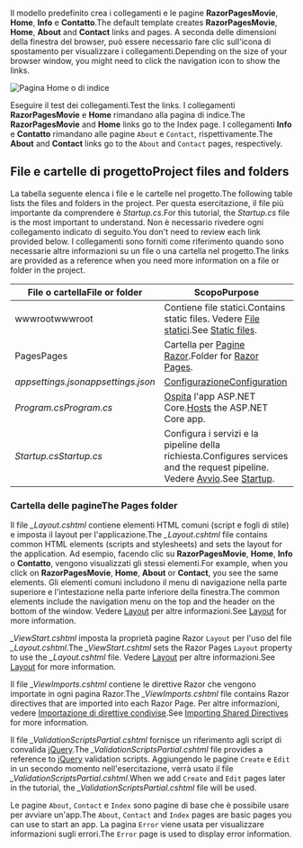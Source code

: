 <span data-ttu-id="30001-101">Il modello predefinito crea i collegamenti e le pagine **RazorPagesMovie**, **Home**, **Info** e **Contatto**.</span><span class="sxs-lookup"><span data-stu-id="30001-101">The default template creates **RazorPagesMovie**, **Home**, **About** and **Contact** links and pages.</span></span> <span data-ttu-id="30001-102">A seconda delle dimensioni della finestra del browser, può essere necessario fare clic sull'icona di spostamento per visualizzare i collegamenti.</span><span class="sxs-lookup"><span data-stu-id="30001-102">Depending on the size of your browser window, you might need to click the navigation icon to show the links.</span></span>

![Pagina Home o di indice](../../tutorials/razor-pages/razor-pages-start/_static/home2.png)

<span data-ttu-id="30001-104">Eseguire il test dei collegamenti.</span><span class="sxs-lookup"><span data-stu-id="30001-104">Test the links.</span></span> <span data-ttu-id="30001-105">I collegamenti **RazorPagesMovie** e **Home** rimandano alla pagina di indice.</span><span class="sxs-lookup"><span data-stu-id="30001-105">The **RazorPagesMovie** and **Home** links go to the Index page.</span></span> <span data-ttu-id="30001-106">I collegamenti **Info** e **Contatto** rimandano alle pagine `About` e `Contact`, rispettivamente.</span><span class="sxs-lookup"><span data-stu-id="30001-106">The **About** and **Contact** links go to the `About` and `Contact` pages, respectively.</span></span>

## <a name="project-files-and-folders"></a><span data-ttu-id="30001-107">File e cartelle di progetto</span><span class="sxs-lookup"><span data-stu-id="30001-107">Project files and folders</span></span>

<span data-ttu-id="30001-108">La tabella seguente elenca i file e le cartelle nel progetto.</span><span class="sxs-lookup"><span data-stu-id="30001-108">The following table lists the files and folders in the project.</span></span> <span data-ttu-id="30001-109">Per questa esercitazione, il file più importante da comprendere è *Startup.cs*.</span><span class="sxs-lookup"><span data-stu-id="30001-109">For this tutorial, the *Startup.cs* file is the most important to understand.</span></span> <span data-ttu-id="30001-110">Non è necessario rivedere ogni collegamento indicato di seguito.</span><span class="sxs-lookup"><span data-stu-id="30001-110">You don't need to review each link provided below.</span></span> <span data-ttu-id="30001-111">I collegamenti sono forniti come riferimento quando sono necessarie altre informazioni su un file o una cartella nel progetto.</span><span class="sxs-lookup"><span data-stu-id="30001-111">The links are provided as a reference when you need more information on a file or folder in the project.</span></span>

| <span data-ttu-id="30001-112">File o cartella</span><span class="sxs-lookup"><span data-stu-id="30001-112">File or folder</span></span>              | <span data-ttu-id="30001-113">Scopo</span><span class="sxs-lookup"><span data-stu-id="30001-113">Purpose</span></span> |
| ----------------- | ------------ |
| <span data-ttu-id="30001-114">wwwroot</span><span class="sxs-lookup"><span data-stu-id="30001-114">wwwroot</span></span> | <span data-ttu-id="30001-115">Contiene file statici.</span><span class="sxs-lookup"><span data-stu-id="30001-115">Contains static files.</span></span> <span data-ttu-id="30001-116">Vedere [File statici](xref:fundamentals/static-files).</span><span class="sxs-lookup"><span data-stu-id="30001-116">See [Static files](xref:fundamentals/static-files).</span></span> |
| <span data-ttu-id="30001-117">Pages</span><span class="sxs-lookup"><span data-stu-id="30001-117">Pages</span></span> | <span data-ttu-id="30001-118">Cartella per [Pagine Razor](xref:razor-pages/index).</span><span class="sxs-lookup"><span data-stu-id="30001-118">Folder for [Razor Pages](xref:razor-pages/index).</span></span> |
| <span data-ttu-id="30001-119">*appsettings.json*</span><span class="sxs-lookup"><span data-stu-id="30001-119">*appsettings.json*</span></span> | [<span data-ttu-id="30001-120">Configurazione</span><span class="sxs-lookup"><span data-stu-id="30001-120">Configuration</span></span>](xref:fundamentals/configuration/index) |
| <span data-ttu-id="30001-121">*Program.cs*</span><span class="sxs-lookup"><span data-stu-id="30001-121">*Program.cs*</span></span> | <span data-ttu-id="30001-122">[Ospita](xref:fundamentals/host/index) l'app ASP.NET Core.</span><span class="sxs-lookup"><span data-stu-id="30001-122">[Hosts](xref:fundamentals/host/index) the ASP.NET Core app.</span></span>|
| <span data-ttu-id="30001-123">*Startup.cs*</span><span class="sxs-lookup"><span data-stu-id="30001-123">*Startup.cs*</span></span> | <span data-ttu-id="30001-124">Configura i servizi e la pipeline della richiesta.</span><span class="sxs-lookup"><span data-stu-id="30001-124">Configures services and the request pipeline.</span></span> <span data-ttu-id="30001-125">Vedere [Avvio](xref:fundamentals/startup).</span><span class="sxs-lookup"><span data-stu-id="30001-125">See [Startup](xref:fundamentals/startup).</span></span>|

### <a name="the-pages-folder"></a><span data-ttu-id="30001-126">Cartella delle pagine</span><span class="sxs-lookup"><span data-stu-id="30001-126">The Pages folder</span></span>

<span data-ttu-id="30001-127">Il file *_Layout.cshtml* contiene elementi HTML comuni (script e fogli di stile) e imposta il layout per l'applicazione.</span><span class="sxs-lookup"><span data-stu-id="30001-127">The *_Layout.cshtml* file contains common HTML elements (scripts and stylesheets) and sets the layout for the application.</span></span> <span data-ttu-id="30001-128">Ad esempio, facendo clic su **RazorPagesMovie**, **Home**, **Info** o **Contatto**, vengono visualizzati gli stessi elementi.</span><span class="sxs-lookup"><span data-stu-id="30001-128">For example, when you click on **RazorPagesMovie**, **Home**, **About** or **Contact**, you see the same elements.</span></span> <span data-ttu-id="30001-129">Gli elementi comuni includono il menu di navigazione nella parte superiore e l'intestazione nella parte inferiore della finestra.</span><span class="sxs-lookup"><span data-stu-id="30001-129">The common elements include the navigation menu on the top and the header on the bottom of the window.</span></span> <span data-ttu-id="30001-130">Vedere [Layout](xref:mvc/views/layout) per altre informazioni.</span><span class="sxs-lookup"><span data-stu-id="30001-130">See [Layout](xref:mvc/views/layout) for more information.</span></span>

<span data-ttu-id="30001-131">*_ViewStart.cshtml* imposta la proprietà pagine Razor `Layout` per l'uso del file *_Layout.cshtml*.</span><span class="sxs-lookup"><span data-stu-id="30001-131">The *_ViewStart.cshtml* sets the Razor Pages `Layout` property to use the *_Layout.cshtml* file.</span></span> <span data-ttu-id="30001-132">Vedere [Layout](xref:mvc/views/layout) per altre informazioni.</span><span class="sxs-lookup"><span data-stu-id="30001-132">See [Layout](xref:mvc/views/layout) for more information.</span></span>

<span data-ttu-id="30001-133">Il file *_ViewImports.cshtml* contiene le direttive Razor che vengono importate in ogni pagina Razor.</span><span class="sxs-lookup"><span data-stu-id="30001-133">The *_ViewImports.cshtml* file contains Razor directives that are imported into each Razor Page.</span></span> <span data-ttu-id="30001-134">Per altre informazioni, vedere [Importazione di direttive condivise](xref:mvc/views/layout#importing-shared-directives).</span><span class="sxs-lookup"><span data-stu-id="30001-134">See [Importing Shared Directives](xref:mvc/views/layout#importing-shared-directives) for more information.</span></span>

<span data-ttu-id="30001-135">Il file *_ValidationScriptsPartial.cshtml* fornisce un riferimento agli script di convalida [jQuery](https://jquery.com/).</span><span class="sxs-lookup"><span data-stu-id="30001-135">The *_ValidationScriptsPartial.cshtml* file provides a reference to [jQuery](https://jquery.com/) validation scripts.</span></span> <span data-ttu-id="30001-136">Aggiungendo le pagine `Create` e `Edit` in un secondo momento nell'esercitazione, verrà usato il file *_ValidationScriptsPartial.cshtml*.</span><span class="sxs-lookup"><span data-stu-id="30001-136">When we add `Create` and `Edit` pages later in the tutorial, the *_ValidationScriptsPartial.cshtml* file will be used.</span></span>

<span data-ttu-id="30001-137">Le pagine `About`, `Contact` e `Index` sono pagine di base che è possibile usare per avviare un'app.</span><span class="sxs-lookup"><span data-stu-id="30001-137">The `About`, `Contact` and `Index` pages are basic pages you can use to start an app.</span></span> <span data-ttu-id="30001-138">La pagina `Error` viene usata per visualizzare informazioni sugli errori.</span><span class="sxs-lookup"><span data-stu-id="30001-138">The `Error` page is used to display error information.</span></span>